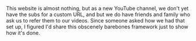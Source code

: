 This website is almost nothing, but as a new YouTube channel, we don't yet have the subs for a custom URL, and but we do have friends and family who ask us to refer them to our videos. Since someone asked how we had that set up, I figured I'd share this obscenely barebones framework just to show how it's done.
